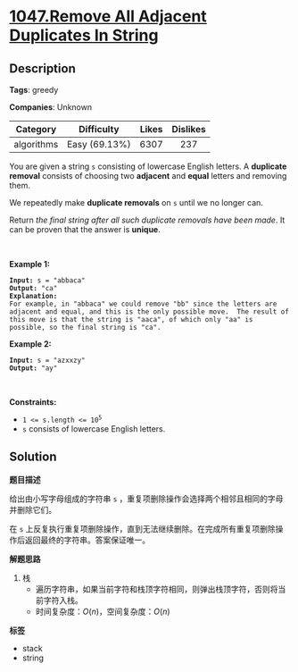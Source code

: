 # [1047.Remove All Adjacent Duplicates In String](https://leetcode.com/problems/remove-all-adjacent-duplicates-in-string/description/)

## Description

**Tags**: greedy

**Companies**: Unknown

|  Category  |  Difficulty   | Likes | Dislikes |
| :--------: | :-----------: | :---: | :------: |
| algorithms | Easy (69.13%) | 6307  |   237    |

<p>You are given a string <code>s</code> consisting of lowercase English letters. A <strong>duplicate removal</strong> consists of choosing two <strong>adjacent</strong> and <strong>equal</strong> letters and removing them.</p>
<p>We repeatedly make <strong>duplicate removals</strong> on <code>s</code> until we no longer can.</p>
<p>Return <em>the final string after all such duplicate removals have been made</em>. It can be proven that the answer is <strong>unique</strong>.</p>
<p>&nbsp;</p>
<p><strong class="example">Example 1:</strong></p>
<pre><code><strong>Input:</strong> s = &quot;abbaca&quot;
<strong>Output:</strong> &quot;ca&quot;
<strong>Explanation:</strong>
For example, in &quot;abbaca&quot; we could remove &quot;bb&quot; since the letters are adjacent and equal, and this is the only possible move.  The result of this move is that the string is &quot;aaca&quot;, of which only &quot;aa&quot; is possible, so the final string is &quot;ca&quot;.</code></pre>
<p><strong class="example">Example 2:</strong></p>
<pre><code><strong>Input:</strong> s = &quot;azxxzy&quot;
<strong>Output:</strong> &quot;ay&quot;</code></pre>
<p>&nbsp;</p>
<p><strong>Constraints:</strong></p>
<ul>
  <li><code>1 &lt;= s.length &lt;= 10<sup>5</sup></code></li>
  <li><code>s</code> consists of lowercase English letters.</li>
</ul>

## Solution

**题目描述**

给出由小写字母组成的字符串 `s` ，重复项删除操作会选择两个相邻且相同的字母并删除它们。

在 `s` 上反复执行重复项删除操作，直到无法继续删除。在完成所有重复项删除操作后返回最终的字符串。答案保证唯一。

**解题思路**

1. 栈
   - 遍历字符串，如果当前字符和栈顶字符相同，则弹出栈顶字符，否则将当前字符入栈。
   - 时间复杂度：$O(n)$，空间复杂度：$O(n)$

**标签**

- stack
- string
